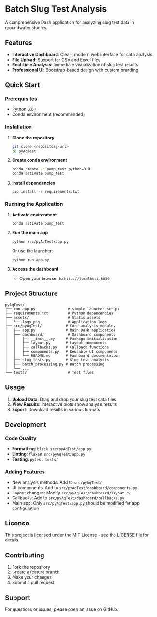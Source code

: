 # Batch Slug Test Analysis

A comprehensive Dash application for analyzing slug test data in groundwater studies.

## Features

- **Interactive Dashboard**: Clean, modern web interface for data analysis
- **File Upload**: Support for CSV and Excel files
- **Real-time Analysis**: Immediate visualization of slug test results
- **Professional UI**: Bootstrap-based design with custom branding

## Quick Start

### Prerequisites

- Python 3.8+
- Conda environment (recommended)

### Installation

1. **Clone the repository**
   ```bash
   git clone <repository-url>
   cd pyAqTest
   ```

2. **Create conda environment**
   ```bash
   conda create -n pump_test python=3.9
   conda activate pump_test
   ```

3. **Install dependencies**
   ```bash
   pip install -r requirements.txt
   ```

### Running the Application

1. **Activate environment**
   ```bash
   conda activate pump_test
   ```

2. **Run the main app**
   ```bash
   python src/pyAqTest/app.py
   ```
   Or use the launcher:
   ```bash
   python run_app.py
   ```

3. **Access the dashboard**
   - Open your browser to `http://localhost:8050`

## Project Structure

```
pyAqTest/
├── run_app.py               # Simple launcher script
├── requirements.txt         # Python dependencies
├── assets/                  # Static assets
│   └── logo.png             # Application logo
├── src/pyAqTest/           # Core analysis modules
│   ├── app.py              # Main Dash application
│   ├── dashboard/           # Dashboard components
│   │   ├── __init__.py     # Package initialization
│   │   ├── layout.py       # Layout components
│   │   ├── callbacks.py    # Callback functions
│   │   ├── components.py   # Reusable UI components
│   │   └── README.md       # Dashboard documentation
│   ├── slug_tests.py       # Slug test analysis
│   ├── batch_processing.py # Batch processing
│   └── ...
└── tests/                   # Test files
```

## Usage

1. **Upload Data**: Drag and drop your slug test data files
2. **View Results**: Interactive plots show analysis results
3. **Export**: Download results in various formats

## Development

### Code Quality
- **Formatting**: `black src/pyAqTest/app.py`
- **Linting**: `flake8 src/pyAqTest/app.py`
- **Testing**: `pytest tests/`

### Adding Features
- New analysis methods: Add to `src/pyAqTest/`
- UI components: Add to `src/pyAqTest/dashboard/components.py`
- Layout changes: Modify `src/pyAqTest/dashboard/layout.py`
- Callbacks: Add to `src/pyAqTest/dashboard/callbacks.py`
- Main app: Only `src/pyAqTest/app.py` should be modified for app configuration

## License

This project is licensed under the MIT License - see the LICENSE file for details.

## Contributing

1. Fork the repository
2. Create a feature branch
3. Make your changes
4. Submit a pull request

## Support

For questions or issues, please open an issue on GitHub.
